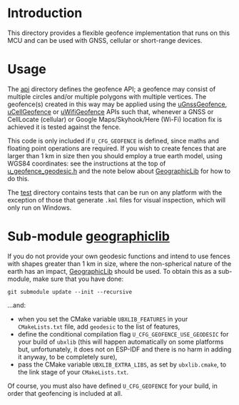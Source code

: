 # Introduction
This directory provides a flexible geofence implementation that runs on this MCU and can be used with GNSS, cellular or short-range devices.

# Usage
The [api](api) directory defines the geofence API; a geofence may consist of multiple circles and/or multiple polygons with multiple vertices.  The geofence(s) created in this way may be applied using the [uGnssGeofence](/gnss/api/u_gnss_geofence.h), [uCellGeofence](/cell/api/u_cell_geofence.h) or [uWifiGeofence](/wifi/api/u_wifi_geofence.h) APIs such that, whenever a GNSS or CellLocate (cellular) or Google Maps/Skyhook/Here (Wi-Fi) location fix is achieved it is tested against the fence.

This code is only included if `U_CFG_GEOFENCE` is defined, since maths and floating point operations are required.  If you wish to create fences that are larger than 1 km in size then you should employ a true earth model, using WGS84 coordinates: see the instructions at the top of [u_geofence_geodesic.h](api/u_geofence_geodesic.h) and the note below about [GeographicLib](https://github.com/geographiclib) for how to do this.

The [test](test) directory contains tests that can be run on any platform with the exception of those that generate `.kml` files for visual inspection, which will only run on Windows.

# Sub-module [geographiclib](https://github.com/geographiclib)
If you do not provide your own geodesic functions and intend to use fences with shapes greater than 1 km in size, where the non-spherical nature of the earth has an impact, [GeographicLib](https://github.com/geographiclib) should be used.  To obtain this as a sub-module, make sure that you have done:

`git submodule update --init --recursive`

...and:

- when you set the CMake variable `UBXLIB_FEATURES` in your `CMakeLists.txt` file, add `geodesic` to the list of features,
- define the conditional compilation flag `U_CFG_GEOFENCE_USE_GEODESIC` for your build of `ubxlib` (this will happen automatically on some platforms but, unfortunately, it does not on ESP-IDF and there is no harm in adding it anyway, to be completely sure),
- pass the CMake variable `UBXLIB_EXTRA_LIBS`, as set by `ubxlib.cmake`, to the link stage of your `CMakeLists.txt`.

Of course, you must also have defined `U_CFG_GEOFENCE` for your build, in order that geofencing is included at all.
